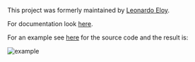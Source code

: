 This project was formerly maintained by [Leonardo Eloy](http://www.github.com/leonardoeloy).

For documentation look [here](https://github.com/winne27/flot-valuelabels/wiki).

For an example see [here](https://github.com/winne27/flot-valuelabels/blob/master/example.html) for the source code and the result is:

![example](https://raw.githubusercontent.com/winne27/flot-valuelabels/master/example.png)
